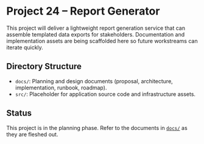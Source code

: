 # Project 24 – Report Generator

This project will deliver a lightweight report generation service that can assemble templated data exports for stakeholders. Documentation and implementation assets are being scaffolded here so future workstreams can iterate quickly.

## Directory Structure
- `docs/`: Planning and design documents (proposal, architecture, implementation, runbook, roadmap).
- `src/`: Placeholder for application source code and infrastructure assets.

## Status
This project is in the planning phase. Refer to the documents in [`docs/`](./docs/) as they are fleshed out.
